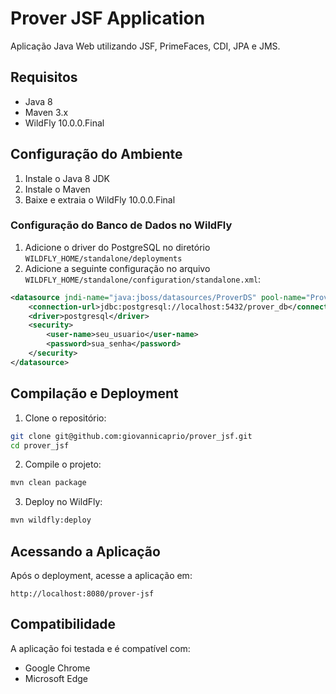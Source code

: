 # Prover JSF Application

Aplicação Java Web utilizando JSF, PrimeFaces, CDI, JPA e JMS.

## Requisitos

- Java 8
- Maven 3.x
- WildFly 10.0.0.Final

## Configuração do Ambiente

1. Instale o Java 8 JDK
2. Instale o Maven
3. Baixe e extraia o WildFly 10.0.0.Final

### Configuração do Banco de Dados no WildFly

1. Adicione o driver do PostgreSQL no diretório `WILDFLY_HOME/standalone/deployments`
2. Adicione a seguinte configuração no arquivo `WILDFLY_HOME/standalone/configuration/standalone.xml`:

```xml
<datasource jndi-name="java:jboss/datasources/ProverDS" pool-name="ProverDS" enabled="true" use-java-context="true">
    <connection-url>jdbc:postgresql://localhost:5432/prover_db</connection-url>
    <driver>postgresql</driver>
    <security>
        <user-name>seu_usuario</user-name>
        <password>sua_senha</password>
    </security>
</datasource>
```

## Compilação e Deployment

1. Clone o repositório:
```bash
git clone git@github.com:giovannicaprio/prover_jsf.git
cd prover_jsf
```

2. Compile o projeto:
```bash
mvn clean package
```

3. Deploy no WildFly:
```bash
mvn wildfly:deploy
```

## Acessando a Aplicação

Após o deployment, acesse a aplicação em:
```
http://localhost:8080/prover-jsf
```

## Compatibilidade

A aplicação foi testada e é compatível com:
- Google Chrome
- Microsoft Edge 